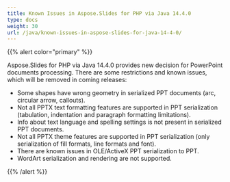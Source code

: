 ```yaml
---
title: Known Issues in Aspose.Slides for PHP via Java 14.4.0
type: docs
weight: 30
url: /java/known-issues-in-aspose-slides-for-java-14-4-0/
---
```


{{% alert color="primary" %}} 

Aspose.Slides for PHP via Java 14.4.0 provides new decision for PowerPoint documents processing. There are some restrictions and known issues, which will be removed in coming releases:

- Some shapes have wrong geometry in serialized PPT documents (arc, circular arrow, callouts).
- Not all PPTX text formatting features are supported in PPT serialization (tabulation, indentation and paragraph formatting limitations).
- Info about text language and spelling settings is not present in serialized PPT documents.
- Not all PPTX theme features are supported in PPT serialization (only serialization of fill formats, line formats and font).
- There are known issues in OLE/ActiveX PPT serialization to PPT.
- WordArt serialization and rendering are not supported.

{{% /alert %}}
